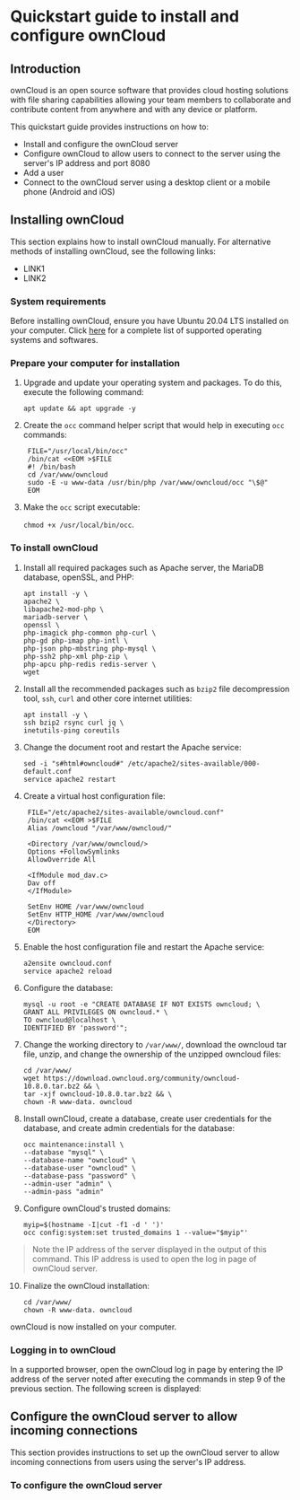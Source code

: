 # Quickstart guide to install and configure ownCloud


## Introduction

ownCloud is an open source software that provides cloud hosting solutions with file sharing capabilities allowing your team members to collaborate and contribute content from anywhere and with any device or platform.

This quickstart guide provides instructions on how to:

* Install and configure the ownCloud server
* Configure ownCloud to allow users to connect to the server using the server's IP address and port 8080
* Add a user
* Connect to the ownCloud server using a desktop client or a mobile phone (Android and iOS)

## Installing ownCloud

This section explains how to install ownCloud manually. For alternative methods of installing ownCloud, see the following links:
* LINK1
* LINK2

### System requirements
Before installing ownCloud, ensure you have Ubuntu 20.04 LTS installed on your computer. Click [here](https://doc.owncloud.org/server/10.8/admin_manual/installation/system_requirements.html) for a complete list of supported operating systems and softwares.

### Prepare your computer for installation

1. Upgrade and update your operating system and packages. To do this, execute the following command:

	`apt update && apt upgrade -y`

2. Create the `occ` command helper script that would help in executing `occ` commands:

        FILE="/usr/local/bin/occ"
        /bin/cat <<EOM >$FILE
        #! /bin/bash
        cd /var/www/owncloud
        sudo -E -u www-data /usr/bin/php /var/www/owncloud/occ "\$@"
        EOM

3. Make the `occ` script executable:

	`chmod +x /usr/local/bin/occ`.

### To install ownCloud

1. Install all required packages such as Apache server, the MariaDB database, openSSL, and PHP:

	`apt install -y \ ` <br>
	`apache2 \` <br>
	`libapache2-mod-php \ ` <br>
	`mariadb-server \` <br>
	`openssl \ ` <br>
	`php-imagick php-common php-curl \` <br>
  	`php-gd php-imap php-intl \` <br>
  	`php-json php-mbstring php-mysql \ ` <br>
  	`php-ssh2 php-xml php-zip \ ` <br>
  	`php-apcu php-redis redis-server \ ` <br>
  	`wget `

2. Install all the recommended packages such as `bzip2` file decompression tool, `ssh`, `curl` and other core internet utilities:

	`apt install -y \ ` <br> 
	`ssh bzip2 rsync curl jq \ ` <br>
  	`inetutils-ping coreutils`  <br>
	
3. Change the document root and restart the Apache service:

	`sed -i "s#html#owncloud#" /etc/apache2/sites-available/000-default.conf` <br>
	`service apache2 restart`
	
4. Create a virtual host configuration file:

        FILE="/etc/apache2/sites-available/owncloud.conf"
        /bin/cat <<EOM >$FILE
        Alias /owncloud "/var/www/owncloud/"
        
        <Directory /var/www/owncloud/>
        Options +FollowSymlinks
        AllowOverride All
        
        <IfModule mod_dav.c>
        Dav off
        </IfModule>
        
        SetEnv HOME /var/www/owncloud
        SetEnv HTTP_HOME /var/www/owncloud
        </Directory>
        EOM
	
5. Enable the host configuration file and restart the Apache service:

	`a2ensite owncloud.conf` <br>
	`service apache2 reload`

6. Configure the database:

	`mysql -u root -e "CREATE DATABASE IF NOT EXISTS owncloud; \ ` <br>
	`GRANT ALL PRIVILEGES ON owncloud.* \ ` <br>
  	`TO owncloud@localhost \ ` <br>
	`IDENTIFIED BY 'password'";`

7. Change the working directory to `/var/www/`, download the owncloud tar file, unzip, and change the ownership of the unzipped owncloud files:

	`cd /var/www/` <br>
	`wget https://download.owncloud.org/community/owncloud-10.8.0.tar.bz2 && \` <br>
	`tar -xjf owncloud-10.8.0.tar.bz2 && \ ` <br>
	`chown -R www-data. owncloud`

8. Install ownCloud, create a database, create user credentials for the database, and create admin credentials for the database:

	`occ maintenance:install \ ` <br>
	`--database "mysql" \ ` <br>
	`--database-name "owncloud" \ ` <br>
	`--database-user "owncloud" \ ` <br>
	`--database-pass "password" \ ` <br>
	`--admin-user "admin" \ ` <br>
	`--admin-pass "admin"`

9. Configure ownCloud's trusted domains:

	`myip=$(hostname -I|cut -f1 -d ' ')' ` <br>
	`occ config:system:set trusted_domains 1 --value="$myip"'`

> Note the IP address of the server displayed in the output of this command. This IP address is used to open the log in page of ownCloud server.

10. Finalize the ownCloud installation:

	`cd /var/www/ ` <br>
	`chown -R www-data. owncloud`

ownCloud is now installed on your computer. 

### Logging in to ownCloud
In a supported browser, open the ownCloud log in page by entering the IP address of the server noted after executing the commands in step 9 of the previous section. The following screen is displayed:



## Configure the ownCloud server to allow incoming connections

This section provides instructions to set up the ownCloud server to allow incoming connections from users using the server's IP address.

### To configure the ownCloud server





